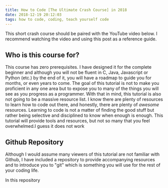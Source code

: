 ```yaml
---
title: How to Code [The Ultimate Crash Course] in 2018
date: 2018-12-19 20:12:03
tags: how to code, coding, teach yourself code
---
```


This short crash course should be paired with the YouTube video below.  I recommend watching the video and using this post as a reference guide.

## Who is this course for?

This course has zero prerequisites.  I have designed it for the complete beginner and although you will not be fluent in C, Java, Javascript or Python (etc.) by the end of it, you will have a roadmap to guide you for months, or even years to come.  The goal of this tutorial is not to make you proficient in any one area but to expose you to many of the things you will see as you progress as a programmer.  With that in mind, this tutorial is also not going to be a massive resource list.  I know there are plenty of resources to learn how to code out there, and honestly, there are plenty of _awesome_ resources.  Learning to code is not a matter of finding the good stuff but rather being selective and disciplined to know when enough is enough.  This tutorial will provide tools and resources, but not so many that you feel overwhelmed.<span class="tooltip"><i class="fa fa-question-circle tooltip-icon"></i><span class="tooltip-text display-none">I guess it does not work<i class="fa fa-window-close close-it"></i></span></span>

## Github Repository

Although I would assume many viewers of this tutorial are not familiar with Github, I have included a repository to provide accompanying resources and to introduce you to "git" which is something you will use for the rest of your coding life.

In this repository 

